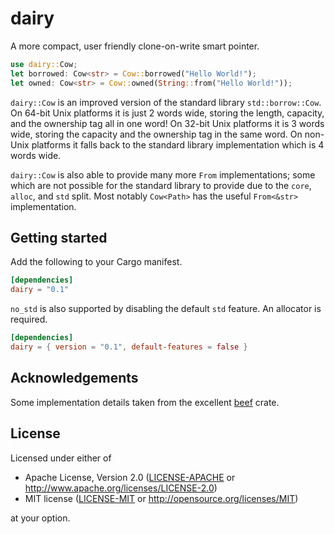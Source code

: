 # dairy

A more compact, user friendly clone-on-write smart pointer.

```rust
use dairy::Cow;
let borrowed: Cow<str> = Cow::borrowed("Hello World!");
let owned: Cow<str> = Cow::owned(String::from("Hello World!"));
```

`dairy::Cow` is an improved version of the standard library `std::borrow::Cow`.
On 64-bit Unix platforms it is just 2 words wide, storing the length, capacity,
and the ownership tag all in one word! On 32-bit Unix platforms it is 3 words
wide, storing the capacity and the ownership tag in the same word. On non-Unix
platforms it falls back to the standard library implementation which is 4 words
wide.

`dairy::Cow` is also able to provide many more `From` implementations; some
which are not possible for the standard library to provide due to the `core`,
`alloc`, and `std` split. Most notably `Cow<Path>` has the useful `From<&str>`
implementation.

## Getting started

Add the following to your Cargo manifest.

```toml
[dependencies]
dairy = "0.1"
```

`no_std` is also supported by disabling the default `std` feature. An allocator
is required.

```toml
[dependencies]
dairy = { version = "0.1", default-features = false }
```

## Acknowledgements

Some implementation details taken from the excellent
[beef](https://github.com/maciejhirsz/beef) crate.

## License

Licensed under either of

- Apache License, Version 2.0 ([LICENSE-APACHE](LICENSE-APACHE) or
  http://www.apache.org/licenses/LICENSE-2.0)
- MIT license ([LICENSE-MIT](LICENSE-MIT) or http://opensource.org/licenses/MIT)

at your option.
